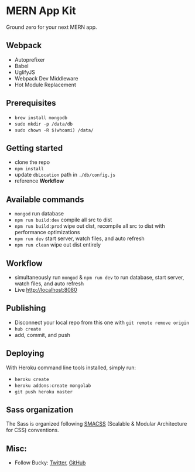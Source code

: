 # MERN App Kit

Ground zero for your next MERN app.

## Webpack

  - Autoprefixer
  - Babel
  - UglifyJS
  - Webpack Dev Middleware
  - Hot Module Replacement

## Prerequisites

  - `brew install mongodb`
  - `sudo mkdir -p /data/db`
  - `sudo chown -R $(whoami) /data/`

## Getting started

  - clone the repo
  - `npm install`
  - update `dbLocation` path in `./db/config.js`
  - reference **Workflow**

## Available commands

  - `mongod` run database
  - `npm run build:dev` compile all src to dist
  - `npm run build:prod` wipe out dist, recompile all src to dist with performance optimizations
  - `npm run dev` start server, watch files, and auto refresh
  - `npm run clean` wipe out dist entirely

## Workflow

  - simultaneously run `mongod` & `npm run dev` to run database, start server, watch files, and auto refresh
  - Live [http://localhost:8080](http://localhost:8080)

## Publishing

  - Disconnect your local repo from this one with `git remote remove origin`
  - `hub create`
  - add, commit, and push

## Deploying

With Heroku command line tools installed, simply run:

  - `heroku create`
  - `heroku addons:create mongolab`
  - `git push heroku master`

## Sass organization

  The Sass is organized following [SMACSS](https://smacss.com) (Scalable & Modular Architecture for CSS) conventions.

## Misc:

  - Follow Bucky: [Twitter](https://twitter.com/BuckyMaler), [GitHub](https://github.com/BuckyMaler)
